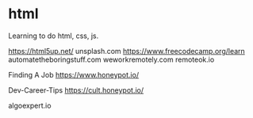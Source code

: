 # html
Learning to do html, css, js.

https://html5up.net/
unsplash.com
https://www.freecodecamp.org/learn
automatetheboringstuff.com
weworkremotely.com
remoteok.io


Finding A Job
https://www.honeypot.io/

Dev-Career-Tips
https://cult.honeypot.io/

algoexpert.io
